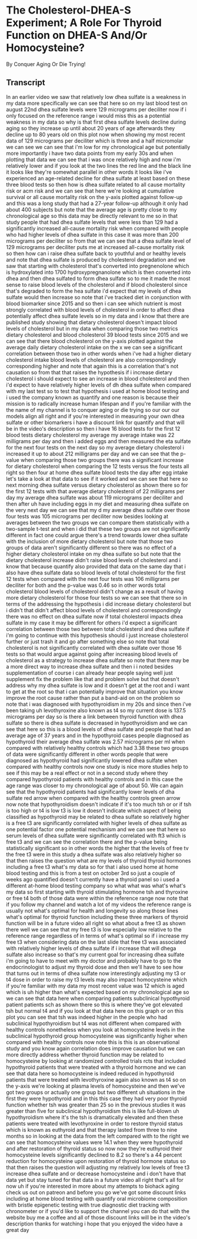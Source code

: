 # The Cholesterol-DHEA-S Experiment; A Role For Thyroid Function on DHEA-S And/Or Homocysteine?

By Conquer Aging Or Die Trying! 


## Transcript

In an earlier video we saw that relatively low dhea sulfate is a weakness in my data more specifically we can see that here so on my last blood test on august 22nd dhea sulfate levels were 129 micrograms per deciliter now if i only focused on the reference range i would miss this as a potential weakness in my data so why is that first dhea sulfate levels decline during aging so they increase up until about 20 years of age afterwards they decline up to 80 years old on this plot now when showing my most recent data of 129 micrograms per deciliter which is three and a half micromolar we can see we can see that i'm low for my chronological age but potentially more importantly i have two data points from my early 30s and when plotting that data we can see that i was once relatively high and now i'm relatively lower and if you look at the two lines the red line and the black line it looks like they're somewhat parallel in other words it looks like i've experienced an age-related decline for dhea sulfate at least based on these three blood tests so then how is dhea sulfate related to all cause mortality risk or acm risk and we can see that here we're looking at cumulative survival or all cause mortality risk on the y-axis plotted against follow-up and this was a long study that had a 27-year follow-up although it only had about 400 subjects but note that the average age is pretty close to my chronological age so this data may be directly relevant to me so in that study people that had dhea sulfate levels that were less than 129 had a significantly increased all-cause mortality risk when compared with people who had higher levels of dhea sulfate in this case it was more than 200 micrograms per deciliter so from that we can see that a dhea sulfate level of 129 micrograms per deciliter puts me at increased all-cause mortality risk so then how can i raise dhea sulfate back to youthful and or healthy levels and note that dhea sulfate is produced by cholesterol degradation and we saw that starting with cholesterol that's converted into pregnenolone which is hydroxylated into 1700 hydroxypregnanolone which is then converted into dhea and then dhea sulfated to form dhea sulfate so to me it made the most sense to raise blood levels of the cholesterol and if blood cholesterol since that's degraded to form the hea sulfate i'd expect that my levels of dhea sulfate would then increase so note that i've tracked diet in conjunction with blood biomarker since 2015 and so then i can see which nutrient is most strongly correlated with blood levels of cholesterol in order to affect dhea potentially affect dhea sulfate levels so in my data and i know that there are published study showing that dietary cholesterol doesn't impact blood levels of cholesterol but in my data when comparing those two metrics dietary cholesterol and blood cholesterol 39 blood tests since 2015 and we can see that there blood cholesterol on the y-axis plotted against the average daily dietary cholesterol intake on the x we can see a significant correlation between those two in other words when i've had a higher dietary cholesterol intake blood levels of cholesterol are also correspondingly corresponding higher and note that again this is a correlation that's not causation so from that that raises the hypothesis if i increase dietary cholesterol i should expect to see an increase in blood cholesterol and then i'd expect to have relatively higher levels of dh dhea sulfate when compared with my last test so to test that hypothesis i used at home blood testing and i used the company known as quantify and one reason is because their mission is to radically increase human lifespan and if you're familiar with the the name of my channel is to conquer aging or die trying so our our our models align all right and if you're interested in measuring your own dhea sulfate or other biomarkers i have a discount link for quantify and that will be in the video's description so then i have 16 blood tests for the first 12 blood tests dietary cholesterol my average my average intake was 22 milligrams per day and then i added eggs and then measured the eta sulfate for the next four tests on the next day so my average dietary cholesterol i increased it up to about 212 milligrams per day and we can see that the p-value when comparing those two groups there was a significant increase for dietary cholesterol when comparing the 12 tests versus the four tests all right so then four at home dhea sulfate blood tests the day after egg intake let's take a look at that data to see if it worked and we can see that here so next morning dhea sulfate versus dietary cholesterol as shown there so for the first 12 tests with that average dietary cholesterol of 22 milligrams per day my average dhea sulfate was about 119 micrograms per deciliter and then after uh have including eggs in my diet and measuring dhea sulfate on the very next day we can see that my d my average dhea sulfate over those four tests was 105 micrograms per deciliter now besides looking at averages between the two groups we can compare them statistically with a two-sample t-test and when i did that these two groups are not significantly different in fact one could argue there's a trend towards lower dhea sulfate with the inclusion of more dietary cholesterol but note that those two groups of data aren't significantly different so there was no effect of a higher dietary cholesterol intake on my dhea sulfate so but note that the dietary cholesterol increase didn't raise blood levels of cholesterol and i know that because quantify also provided that data on the same day that i also have dhea sulfate data so blood levels of total cholesterol for the first 12 tests when compared with the next four tests was 106 milligrams per deciliter for both and the p-value was 0.46 so in other words total cholesterol blood levels of cholesterol didn't change as a result of having more dietary cholesterol for those four tests so we can see that there so in terms of the addressing the hypothesis i did increase dietary cholesterol but i didn't that didn't affect blood levels of cholesterol and correspondingly there was no effect on dhea sulfate now if total cholesterol impacts dhea sulfate in my case it may be different for others i'd expect a significant correlation between those two between total cholesterol and dhea sulfate if i'm going to continue with this hypothesis should i just increase cholesterol further or just trash it and go after something else so note that total cholesterol is not significantly correlated with dhea sulfate over those 16 tests so that would argue against going after increasing blood levels of cholesterol as a strategy to increase dhea sulfate so note that there may be a more direct way to increase dhea sulfate and then i i noted besides supplementation of course i can already hear people saying well just supplement fix the problem like that and problem solve but that doesn't address why my dhea sulfate is low and it doesn't get at the root and i want to get at the root so that i can potentially improve that situation you know improve the root cause rather than put a band-aid on on the problem so note that i was diagnosed with hypothyroidism in my 20s and since then i've been taking uh levothyroxine also known as t4 so my current dose is 137.5 micrograms per day so is there a link between thyroid function with dhea sulfate so there is dhea sulfate is decreased in hypothyroidism and we can see that here so this is a blood levels of dhea sulfate and people that had an average age of 37 years and in the hypothyroid cases people diagnosed as hypothyroid their average dhea sulfate was 2.57 micrograms per ml when compared with relatively healthy controls which had 3.38 these two groups of data were significantly different in other words people that were diagnosed as hypothyroid had significantly lowered dhea sulfate when compared with healthy controls now one study is nice more studies help to see if this may be a real effect or not in a second study where they compared hypothyroid patients with healthy controls and in this case the age range was closer to my chronological age of about 50. We can again see that the hypothyroid patients had significantly lower levels of dha sulfate red arrow when compared with the healthy controls green arrow now note that hypothyroidism doesn't indicate if it's too much tsh or or if tsh is too high or t4 is low t3 is low it doesn't indicate which aspect of being classified as hypothyroid may be related to dhea sulfate so relatively higher is a free t3 are significantly correlated with higher levels of dhea sulfate as one potential factor one potential mechanism and we can see that here so serum levels of dhea sulfate were significantly correlated with ft3 which is free t3 and we can see the correlation there and the p-value being statistically significant so in other words the higher that the levels of free tv the free t3 were in this study a dhea sulfate was also relatively higher so that then raises the question what are my levels of thyroid thyroid hormones including a free t3 what's my data so for that i also used home at home blood testing and this is from a test on october 3rd so just a couple of weeks ago quantified doesn't currently have a thyroid panel so i used a different at-home blood testing company so what what was what's what's my data so first starting with thyroid stimulating hormone tsh and thyroxine or free t4 both of those data were within the reference range now note that if you follow my channel and watch a lot of my videos the reference range is usually not what's optimal for health and longevity so along those lines what's optimal for thyroid function including these three markers of thyroid function will be in a future video all right so what about a free t3 as shown there well we can see that my free t3 is low especially low relative to the reference range regardless of in terms of what's optimal so if i increase my free t3 when considering data on the last slide that free t3 was associated with relatively higher levels of dhea sulfate if i increase that will dhega sulfate also increase so that's my current goal for increasing dhea sulfate i'm going to have to meet with my doctor and probably have to go to the endocrinologist to adjust my thyroid dose and then we'll have to see how that turns out in terms of dhea sulfate now interestingly adjusting my t3 or t4 dose in order to raise my t3 levels may also impact homocysteine which if you're familiar with my data my most recent value was 12 which is aged which is uh higher than what's expected based on my chronological age so we can see that data here when comparing patients subclinical hypothyroid patient patients sch as shown there so this is where they've got elevated tsh but normal t4 and if you look at that data here on this graph or on this plot you can see that tsh was indeed higher in the people who had subclinical hypothyroidism but t4 was not different when compared with healthy controls nonetheless when you look at homocysteine levels in the subclinical hypothyroid group homocysteine was significantly higher when compared with healthy controls now note this is this is an observational study and you know again correlation does improve causation but we can more directly address whether thyroid function may be related to homocysteine by looking at randomized controlled trials rcts that included hypothyroid patients that were treated with a thyroid hormone and we can see that data here so homocysteine is indeed reduced in hypothyroid patients that were treated with levothyroxine again also known as t4 so on the y-axis we're looking at plasma levels of homocysteine and then we've got two groups or actually one group but two different uh situations in the first they were hypothyroid and in this this case they had very poor thyroid function whether tsh was greater than 25 so in the previous studies it was greater than five for subclinical hypothyroidism this is like full-blown uh hypothyroidism where it's the tsh is dramatically elevated and then these patients were treated with levothyroxine in order to restore thyroid status which is known as euthyroid and that therapy lasted from three to nine months so in looking at the data from the left compared with to the right we can see that homocysteine values were 14.1 when they were hypothyroid and after restoration of thyroid status so now now they're euthyroid their homocysteine levels significantly declined to 8.2 so there's a 44 percent reduction for homocysteine upon restoration of thyroid hormone status so that then raises the question will adjusting my relatively low levels of free t3 increase dhea sulfate and or decrease homocysteine and i don't have that data yet but stay tuned for that data in a future video all right that's all for now uh if you're interested in more about my attempts to biohack aging check us out on patreon and before you go we've got some discount links including at home blood testing with quantify oral microbiome composition with bristle epigenetic testing with true diagnostic diet tracking with chronometer or if you'd like to support the channel you can do that with the website buy me a coffee and all of those discount links will be in the video's description thanks for watching i hope that you enjoyed the video have a great day
